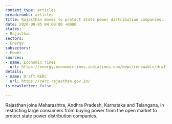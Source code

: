 ```yaml
---
content_type: articles
breadcrumbs: articles
title: Rajasthan moves to protect state power distribution companies.
date: 2020-08-05 04:00:00 +0000
states:
- Rajasthan
sectors:
- Energy
subsectors:
- Power
sources:
- name: Economic Times
  url: https://energy.economictimes.indiatimes.com/news/renewable/draft-regulations-to-make-solar-costlier-for-open-access-consumers-in-rajasthan/77232357
details:
- name: Draft RERC
  url: https://rerc.rajasthan.gov.in/
is_newsletter: false

---
```

Rajasthan joins Maharashtra, Andhra Pradesh, Karnataka and Telangana, in restricting large consumers from buying power from the open market to protect state power distribution companies.
